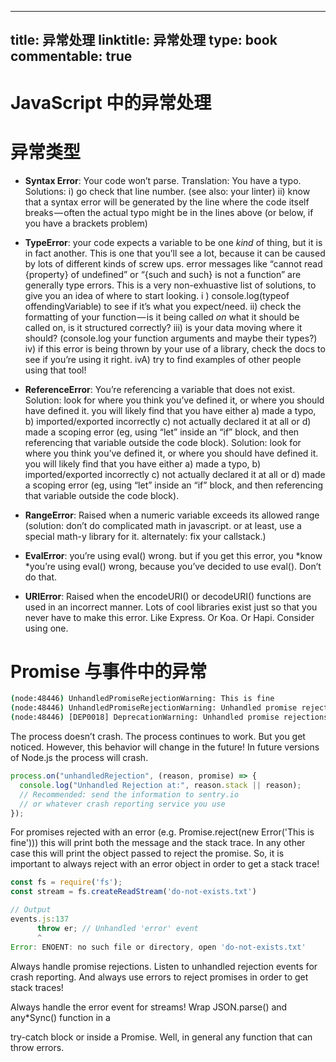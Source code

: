 
---
title: 异常处理
linktitle: 异常处理
type: book
commentable: true
---

# JavaScript 中的异常处理

# 异常类型

- **Syntax Error**: Your code won’t parse. Translation: You have a typo.
  Solutions:
  i) go check that line number. (see also: your linter)
  ii) know that a syntax error will be generated by the line where the code itself breaks — often the actual typo might be in the lines above (or below, if you have a brackets problem)

- **TypeError**: your code expects a variable to be one _kind_ of thing, but it is in fact another. This is one that you’ll see a lot, because it can be caused by lots of different kinds of screw ups. error messages like “cannot read {property} of undefined” or “{such and such} is not a function” are generally type errors. This is a very non-exhuastive list of solutions, to give you an idea of where to start looking.
  i ) console.log(typeof offendingVariable) to see if it’s what you expect/need.
  ii) check the formatting of your function — is it being called _on_ what it should be called on, is it structured correctly?
  iii) is your data moving where it should? (console.log your function arguments and maybe their types?)
  iv) if this error is being thrown by your use of a library, check the docs to see if you’re using it right.
  ivA) try to find examples of other people using that tool!

- **ReferenceError**: You’re referencing a variable that does not exist. Solution: look for where you think you’ve defined it, or where you should have defined it. you will likely find that you have either a) made a typo, b) imported/exported incorrectly c) not actually declared it at all or d) made a scoping error (eg, using “let” inside an “if” block, and then referencing that variable outside the code block). Solution: look for where you think you’ve defined it, or where you should have defined it. you will likely find that you have either a) made a typo, b) imported/exported incorrectly c) not actually declared it at all or d) made a scoping error (eg, using “let” inside an “if” block, and then referencing that variable outside the code block).

- **RangeError**: Raised when a numeric variable exceeds its allowed range (solution: don’t do complicated math in javascript. or at least, use a special math-y library for it. alternately: fix your callstack.)

- **EvalError**: you’re using eval() wrong. but if you get this error, you *know *you’re using eval() wrong, because you’ve decided to use eval(). Don’t do that.

- **URIError**: Raised when the encodeURI() or decodeURI() functions are used in an incorrect manner. Lots of cool libraries exist just so that you never have to make this error. Like Express. Or Koa. Or Hapi. Consider using one.

# Promise 与事件中的异常

```sh
(node:48446) UnhandledPromiseRejectionWarning: This is fine
(node:48446) UnhandledPromiseRejectionWarning: Unhandled promise rejection. This error originated either by throwing inside of an async function without a catch block, or by rejecting a promise which was not handled with .catch(). (rejection id: 1)
(node:48446) [DEP0018] DeprecationWarning: Unhandled promise rejections are deprecated. In the future, promise rejections that are not handled will terminate the Node.js process with a non-zero exit code.
```

The process doesn’t crash. The process continues to work. But you get noticed. However, this behavior will change in the future! In future versions of Node.js the process will crash.

```js
process.on("unhandledRejection", (reason, promise) => {
  console.log("Unhandled Rejection at:", reason.stack || reason);
  // Recommended: send the information to sentry.io
  // or whatever crash reporting service you use
});
```

For promises rejected with an error (e.g. Promise.reject(new Error('This is fine'))) this will print both the message and the stack trace. In any other case this will print the object passed to reject the promise. So, it is important to always reject with an error object in order to get a stack trace!

```js
const fs = require('fs');
const stream = fs.createReadStream('do-not-exists.txt')

// Output
events.js:137
      throw er; // Unhandled 'error' event
      ^
Error: ENOENT: no such file or directory, open 'do-not-exists.txt'
```

Always handle promise rejections. Listen to unhandled rejection events for crash reporting. And always use errors to reject promises in order to get stack traces!

Always handle the error event for streams!
Wrap JSON.parse() and any\*Sync() function in a

try-catch block or inside a Promise. Well, in general any function that can throw errors.

    